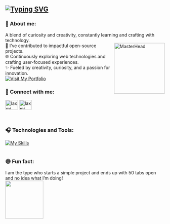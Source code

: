 ## [![Typing SVG](https://readme-typing-svg.demolab.com?font=Fira+Code&pause=1000&multiline=true&width=435&color=FF69B4&lines=Hey%2C+I'm+Laxmi!+%F0%9F%91%8B)](https://github.com/laxmikandivalasa)

<h3>🤍 About me:</h3>
A blend of curiosity and creativity, constantly learning and crafting with technology.
<div><img src="https://github.com/user-attachments/assets/16f00d85-d9b8-41b6-bf39-d728434706be" alt="MasterHead" width="160" align="right"/>
🔭 I’ve contributed to impactful open-source projects.
<br>  
🌐 Continuously exploring web technologies and crafting user-focused experiences.
<br>
✨ Fueled by creativity, curiosity, and a passion for innovation.
</div>

<a href="https://laxmikandivalasa.github.io/MyPortfolio/" target="_blank">
  <img 
    src="https://img.shields.io/badge/Visit%20My%20Portfolio-FF69B4?style=for-the-badge&logo=github" 
    alt="Visit My Portfolio" />
</a>
<h3>💭 Connect with me:</h3>
<p align="left">
<a href="https://linkedin.com/in/laxmikandivalasa" target="blank"><img align="center" src="https://raw.githubusercontent.com/rahuldkjain/github-profile-readme-generator/master/src/images/icons/Social/linked-in-alt.svg" alt="laxmi" height="30" width="40" /></a>
<a href="https://instagram.com/" target="blank"><img align="center" src="https://raw.githubusercontent.com/rahuldkjain/github-profile-readme-generator/master/src/images/icons/Social/instagram.svg" alt="laxmi" height="30" width="40" /></a>
</p> 
<br>

<h3>🎧 Technologies and Tools:</h3>

[![My Skills](https://skillicons.dev/icons?i=c,cpp,html,css,tailwindcss,js,react,mongodb,nodejs,expressjs,mysql,github,canva)](https://github.com/laxmikandivalasa) <br>
<br>

<h3>😅 Fun fact: </h3>
I am the type who starts a simple project and ends up with 50 tabs open and no idea what I’m doing!
<br>
<img src="https://komarev.com/ghpvc/?username=laxmikandivalasa&abbreviated=true" width="120" />
